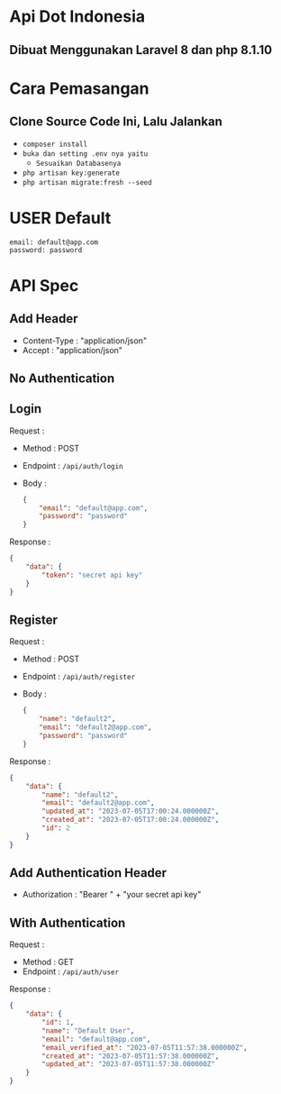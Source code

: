 # Api Dot Indonesia

## Dibuat Menggunakan Laravel 8 dan php 8.1.10

# Cara Pemasangan

## Clone Source Code Ini, Lalu Jalankan

- `composer install`
- `buka dan setting .env nya yaitu`
    - `Sesuaikan Databasenya`
- `php artisan key:generate`
- `php artisan migrate:fresh --seed`

# USER Default

```
email: default@app.com
password: password
```

# API Spec

## Add Header
- Content-Type : "application/json"
- Accept : "application/json"

## No Authentication

## Login

Request :
- Method : POST
- Endpoint : `/api/auth/login`
- Body : 

    ```json
    {
        "email": "default@app.com",
        "password": "password"
    }
    ```

Response :
```json
{
    "data": {
        "token": "secret api key"
    }
}
```

## Register

Request :
- Method : POST
- Endpoint : `/api/auth/register`
- Body : 

    ```json
    {
        "name": "default2",
        "email": "default2@app.com",
        "password": "password"
    }
    ```

Response :
```json
{
    "data": {
        "name": "default2",
        "email": "default2@app.com",
        "updated_at": "2023-07-05T17:00:24.000000Z",
        "created_at": "2023-07-05T17:00:24.000000Z",
        "id": 2
    }
}
```

## Add Authentication Header
- Authorization : "Bearer " + "your secret api key"

## With Authentication

Request :
- Method : GET
- Endpoint : `/api/auth/user`

Response :
```json
{
    "data": {
        "id": 1,
        "name": "Default User",
        "email": "default@app.com",
        "email_verified_at": "2023-07-05T11:57:38.000000Z",
        "created_at": "2023-07-05T11:57:38.000000Z",
        "updated_at": "2023-07-05T11:57:38.000000Z"
    }
}
```
